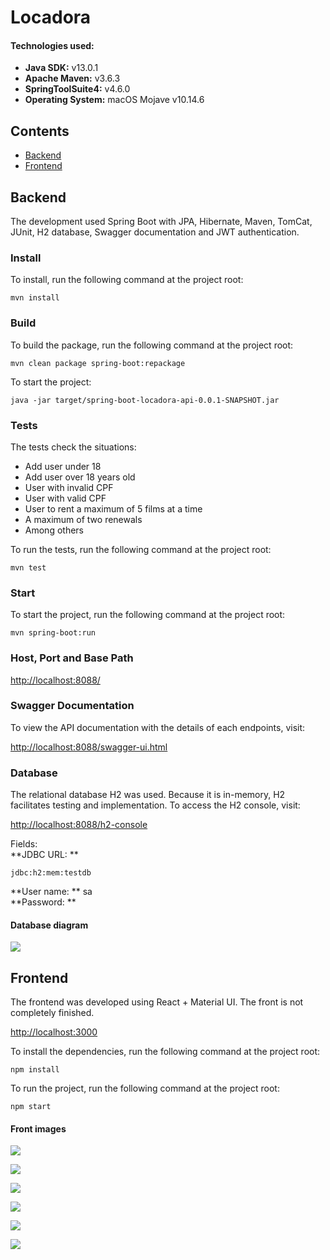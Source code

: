 # Locadora

#### Technologies used:
- **Java SDK:** v13.0.1
- **Apache Maven:** v3.6.3
- **SpringToolSuite4:** v4.6.0
- **Operating System:** macOS Mojave v10.14.6

## Contents
- [Backend](#backend)
- [Frontend](#frontend)

## Backend
The development used Spring Boot with JPA, Hibernate, Maven, TomCat, JUnit, H2 database, Swagger documentation and JWT authentication.

### Install
To install, run the following command at the project root:

```
mvn install
```

### Build
To build the package, run the following command at the project root:

```
mvn clean package spring-boot:repackage
```

To start the project:

```
java -jar target/spring-boot-locadora-api-0.0.1-SNAPSHOT.jar
```

### Tests
The tests check the situations:
- Add user under 18
- Add user over 18 years old
- User with invalid CPF
- User with valid CPF
- User to rent a maximum of 5 films at a time
- A maximum of two renewals
- Among others

To run the tests, run the following command at the project root:

```
mvn test
```

### Start
To start the project, run the following command at the project root:

```
mvn spring-boot:run
```

### Host, Port and Base Path
[http://localhost:8088/](http://localhost:8088/)

### Swagger Documentation
To view the API documentation with the details of each endpoints, visit:

[http://localhost:8088/swagger-ui.html](http://localhost:8088/swagger-ui.html)

### Database
The relational database H2 was used. Because it is in-memory, H2 facilitates testing and implementation. To access the H2 console, visit:

[http://localhost:8088/h2-console](http://localhost:8088/h2-console)

Fields:  
**JDBC URL: ** 

```
jdbc:h2:mem:testdb
```
**User name: ** sa  
**Password: **  

#### Database diagram

![](https://github.com/davibaltar/test-eteg-fullstack/blob/master/rest-api-spring-boot/diagrama_db.png?raw=true)

## Frontend
The frontend was developed using React + Material UI. The front is not completely finished.
 
[http://localhost:3000](http://localhost:3000)

To install the dependencies, run the following command at the project root:

```
npm install
```
To run the project, run the following command at the project root:

```
npm start
```

#### Front images

![](https://github.com/davibaltar/public-store/blob/master/front-locadora-01.png?raw=true)

![](https://github.com/davibaltar/public-store/blob/master/front-locadora-02.png?raw=true)

![](https://github.com/davibaltar/public-store/blob/master/front-locadora-03.png?raw=true)

![](https://github.com/davibaltar/public-store/blob/master/front-locadora-04.png?raw=true)

![](https://github.com/davibaltar/public-store/blob/master/front-locadora-05.png?raw=true)

![](https://github.com/davibaltar/public-store/blob/master/front-locadora-06.png?raw=true)
